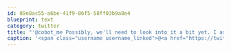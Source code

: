 ```yaml
---
id: 89e8ac55-a6be-41f9-86f5-58ff03b9a8e4
blueprint: text
category: twitter
title: "'@cobot_me Possibly, we'll need to look into it a bit yet. I assume chase works here"
caption: '<span class="username username_linked">@<a href="https://twitter.com/cobot_me" title="Cobot">cobot_me</a></span> Possibly, we''ll need to look into it a bit yet. I assume chase works here'
---
```

